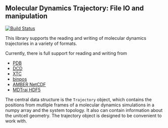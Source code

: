## Molecular Dynamics Trajectory: File IO and manipulation

[![Build Status](https://travis-ci.org/rmcgibbo/mdtraj.png)](https://travis-ci.org/rmcgibbo/mdtraj)

This library supports the reading and writing of molecular dynamics trajectories in a variety of formats.

Currently, there is full support for reading and writing from
 - [PDB](http://deposit.rcsb.org/adit/docs/pdb_atom_format.html)
 - [DCD](https://www-s.ks.uiuc.edu/Research/vmd/plugins/molfile/dcdplugin.html)
 - [XTC](http://manual.gromacs.org/online/xtc.html)
 - [binpos](https://www-s.ks.uiuc.edu/Research/vmd/plugins/molfile/binposplugin.html)
 - [AMBER NetCDF](http://ambermd.org/netcdf/nctraj.html)
 - [MDTraj HDF5](https://github.com/rmcgibbo/mdtraj/wiki/HDF5-Trajectory-Format)

The central data structure is the `Trajectory` object, which contains the positions from mutliple frames
of a molecular dynamics simulations in a numpy array and the system topology. It also can contain
information about the unitcell geometry. The trajectory object is designed to be convenient to work with.
